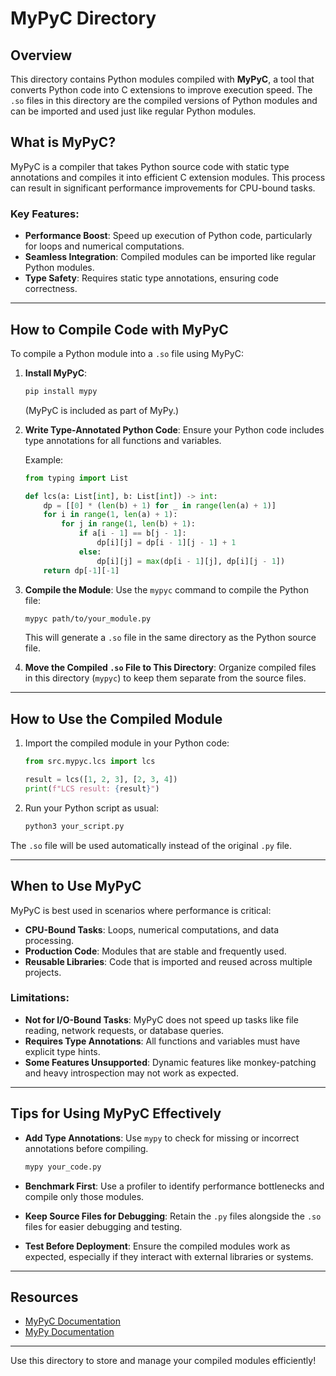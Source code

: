 # MyPyC Directory

## Overview
This directory contains Python modules compiled with **MyPyC**, a tool that converts Python code into C extensions to improve execution speed. The `.so` files in this directory are the compiled versions of Python modules and can be imported and used just like regular Python modules.

## What is MyPyC?
MyPyC is a compiler that takes Python source code with static type annotations and compiles it into efficient C extension modules. This process can result in significant performance improvements for CPU-bound tasks.

### Key Features:
- **Performance Boost**: Speed up execution of Python code, particularly for loops and numerical computations.
- **Seamless Integration**: Compiled modules can be imported like regular Python modules.
- **Type Safety**: Requires static type annotations, ensuring code correctness.

---

## How to Compile Code with MyPyC
To compile a Python module into a `.so` file using MyPyC:

1. **Install MyPyC**:
   ```bash
   pip install mypy
   ```
   (MyPyC is included as part of MyPy.)

2. **Write Type-Annotated Python Code**:
   Ensure your Python code includes type annotations for all functions and variables.

   Example:
   ```python
   from typing import List

   def lcs(a: List[int], b: List[int]) -> int:
       dp = [[0] * (len(b) + 1) for _ in range(len(a) + 1)]
       for i in range(1, len(a) + 1):
           for j in range(1, len(b) + 1):
               if a[i - 1] == b[j - 1]:
                   dp[i][j] = dp[i - 1][j - 1] + 1
               else:
                   dp[i][j] = max(dp[i - 1][j], dp[i][j - 1])
       return dp[-1][-1]
   ```

3. **Compile the Module**:
   Use the `mypyc` command to compile the Python file:
   ```bash
   mypyc path/to/your_module.py
   ```
   This will generate a `.so` file in the same directory as the Python source file.

4. **Move the Compiled `.so` File to This Directory**:
   Organize compiled files in this directory (`mypyc`) to keep them separate from the source files.

---

## How to Use the Compiled Module
1. Import the compiled module in your Python code:
   ```python
   from src.mypyc.lcs import lcs

   result = lcs([1, 2, 3], [2, 3, 4])
   print(f"LCS result: {result}")
   ```

2. Run your Python script as usual:
   ```bash
   python3 your_script.py
   ```

The `.so` file will be used automatically instead of the original `.py` file.

---

## When to Use MyPyC
MyPyC is best used in scenarios where performance is critical:

- **CPU-Bound Tasks**: Loops, numerical computations, and data processing.
- **Production Code**: Modules that are stable and frequently used.
- **Reusable Libraries**: Code that is imported and reused across multiple projects.

### Limitations:
- **Not for I/O-Bound Tasks**: MyPyC does not speed up tasks like file reading, network requests, or database queries.
- **Requires Type Annotations**: All functions and variables must have explicit type hints.
- **Some Features Unsupported**: Dynamic features like monkey-patching and heavy introspection may not work as expected.

---

## Tips for Using MyPyC Effectively
- **Add Type Annotations**: Use `mypy` to check for missing or incorrect annotations before compiling.
  ```bash
  mypy your_code.py
  ```

- **Benchmark First**: Use a profiler to identify performance bottlenecks and compile only those modules.

- **Keep Source Files for Debugging**: Retain the `.py` files alongside the `.so` files for easier debugging and testing.

- **Test Before Deployment**: Ensure the compiled modules work as expected, especially if they interact with external libraries or systems.

---

## Resources
- [MyPyC Documentation](https://mypyc.readthedocs.io/en/latest/)
- [MyPy Documentation](https://mypy.readthedocs.io/en/stable/)

---

Use this directory to store and manage your compiled modules efficiently!

